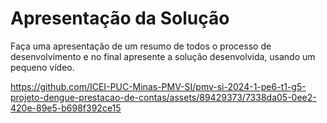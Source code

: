 # Apresentação da Solução

Faça uma apresentação de um resumo de todos o processo de desenvolvimento e no final apresente a solução desenvolvida, usando um pequeno vídeo.





https://github.com/ICEI-PUC-Minas-PMV-SI/pmv-si-2024-1-pe6-t1-g5-projeto-dengue-prestacao-de-contas/assets/89429373/7338da05-0ee2-420e-89e5-b698f392ce15


